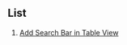 List
------

1. [Add Search Bar in Table View](https://github.com/iandai/iOS/tree/master/TableViewWithSearchBar)